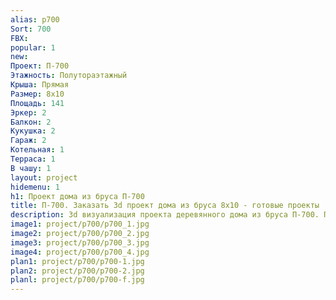 ```yaml
---
alias: p700
Sort: 700
FBX: 
popular: 1
new: 
Проект: П-700
Этажность: Полутораэтажный
Крыша: Прямая
Размер: 8х10
Площадь: 141
Эркер: 2
Балкон: 2
Кукушка: 2
Гараж: 2
Котельная: 1
Терраса: 1
В чашу: 1
layout: project
hidemenu: 1
h1: Проект дома из бруса П-700
title: П-700. Заказать 3d проект дома из бруса 8х10 - готовые проекты
description: 3d визуализация проекта деревянного дома из бруса П-700. Площадь 141 м2, размер 8х10. Вы можете внести любые изменения в проект.
image1: project/p700/p700_1.jpg
image2: project/p700/p700_2.jpg
image3: project/p700/p700_3.jpg
image4: project/p700/p700_4.jpg
plan1: project/p700/p700-1.jpg
plan2: project/p700/p700-2.jpg
planl: project/p700/p700-f.jpg
---
```

